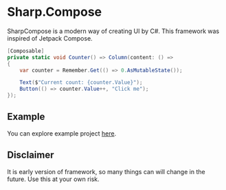 # Sharp.Compose

SharpCompose is a modern way of creating UI by C#. This framework was inspired of Jetpack Compose.

```csharp
[Composable]
private static void Counter() => Column(content: () =>
{
    var counter = Remember.Get(() => 0.AsMutableState());

    Text($"Current count: {counter.Value}");
    Button(() => counter.Value++, "Click me");
});
```

## Example

You can explore example project [here](https://github.com/mrkvinter/SharpCompose.ExampleApp).

## Disclaimer

It is early version of framework, so many things can will change in the future. Use this at your own risk.